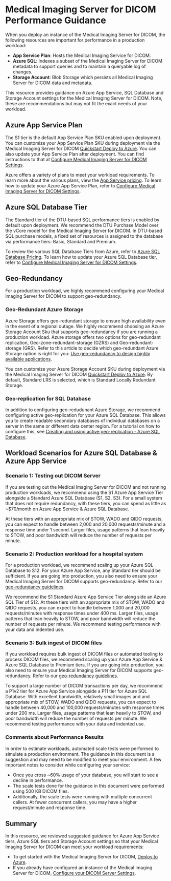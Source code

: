 # Medical Imaging Server for DICOM Performance Guidance

When you deploy an instance of the Medical Imaging Server for DICOM, the following resources are important for performance in a production workload:

- **App Service Plan**: Hosts the Medical Imaging Service for DICOM.
- **Azure SQL**: Indexes a subset of the Medical Imaging Server for DICOM metadata to support queries and to maintain a queryable log of changes.
- **Storage Account**: Blob Storage which persists all Medical Imaging Server for DICOM data and metadata.

This resource provides guidance on Azure App Service, SQL Database and Storage Account settings for the Medical Imaging Server for DICOM. Note, these are recommendations but may not fit the exact needs of your workload.

## Azure App Service Plan

The S1 tier is the default App Service Plan SKU enabled upon deployment. You can customize your App Service Plan SKU during deployment via the Medical Imaging Server for DICOM [Quickstart Deploy to Azure](../quickstarts/deploy-via-azure.md). You can also update your App Service Plan after deployment. You can find instructions to that at [Configure Medical Imaging Server for DICOM Settings](../how-to-guides/configure-dicom-server-settings.md).

Azure offers a variety of plans to meet your workload requirements. To learn more about the various plans, view the [App Service pricing](https://azure.microsoft.com/pricing/details/app-service/windows/). To learn how to update your Azure App Service Plan, refer to [Configure Medical Imaging Server for DICOM Settings](../how-to-guides/configure-dicom-server-settings.md).

## Azure SQL Database Tier

The Standard tier of the DTU-based SQL performance tiers is enabled by default upon deployment. We recommend the DTU Purchase Model over the vCore model for the Medical Imaging Server for DICOM. In DTU-based SQL purchase models, a fixed set of resources is assigned to the database via performance tiers: Basic, Standard and Premium.

To review the various SQL Database Tiers from Azure, refer to [Azure SQL Database Pricing](https://azure.microsoft.com/pricing/details/sql-database/single/). To learn how to update your Azure SQL Database tier, refer to [Configure Medical Imaging Server for DICOM Settings](../how-to-guides/configure-dicom-server-settings.md).

## Geo-Redundancy

For a production workload, we highly recommend configuring your Medical Imaging Server for DICOM to support geo-redundancy.

### Geo-Redundant Azure Storage

Azure Storage offers geo-redundant storage to ensure high availability even in the event of a regional outage. We highly recommend choosing an Azure Storage Account Sku that supports geo-redundancy if you are running a production workload. Azure storage offers two options for geo-redundant replication, Geo-zone-redundant-storage (GZRS) and Geo-redundant-storage (GRS). Refer to this article to decide which geo-redundant Azure Storage option is right for you: [Use geo-redundancy to design highly available applications](https://docs.microsoft.com/en-us/azure/storage/common/geo-redundant-design).

You can customize your Azure Storage Account SKU during deployment via the Medical Imaging Server for DICOM [Quickstart Deploy to Azure](../quickstarts/deploy-via-azure.md). By default, Standard LRS is selected, which is Standard Locally Redundant Storage.

### Geo-replication for SQL Database

In addition to configuring geo-redudunant Azure Storage, we recommend configuring active geo-replication for your Azure SQL Database. This allows you to create readable secondary databases of individual databases on a server in the same or different data center region. For a tutorial on how to configure this, see [Creating and using active geo-replication - Azure SQL Database](https://docs.microsoft.com/azure/azure-sql/database/active-geo-replication-overview).

## Workload Scenarios for Azure SQL Database & Azure App Service

### Scenario 1: Testing out DICOM Server

If you are testing out the Medical Imaging Server for DICOM and not running production workloads, we recommend using the S1 Azure App Service Tier alongside a Standard Azure SQL Database (S1, S2, S3). For a small system that does not require redundancy, with these tiers, you can spend as little as ~$70/month on Azure App Service & Azure SQL Database.

At these tiers with an appropriate mix of STOW, WADO and QIDO requests, you can expect to handle between 2,000 and 20,000 requests/minute and a response time under 1 second. Larger files, usage patterns that lean heavily to STOW, and poor bandwidth will reduce the number of requests per minute. 

### Scenario 2: Production workload for a hospital system

For a production workload, we recommend scaling up your Azure SQL Database to S12. For your Azure App Service, any Standard tier should be sufficient. If you are going into production, you also need to ensure your Medical Imaging Server for DICOM supports geo-redundancy. Refer to our [geo-redundancy guidelines](##Geo-Redundancy).

We recommend the S1 Standard Azure App Service Tier along side an Azure SQL Tier of S12. At these tiers with an appropriate mix of STOW, WADO and QIDO requests, you can expect to handle between 1,000 and 20,000 requests/minutes with response times under 400 ms. Larger files, usage patterns that lean heavily to STOW, and poor bandwidth will reduce the number of requests per minute. We recommend testing performance with your data and indented use.

### Scenario 3: Bulk ingest of DICOM files

If you workload requires bulk ingest of DICOM files or automated tooling to process DICOM files, we recommend scaling up your Azure App Service & Azure SQL Database to Premium tiers. If you are going into production, you also need to ensure your Medical Imaging Server for DICOM supports geo-redundancy. Refer to our [geo-redundancy guidelines](##Geo-Redundancy).

To support a large number of DICOM transactions per day, we recommend a P1v2 tier for Azure App Service alongside a P11 tier for Azure SQL Database. With excellent bandwidth, relatively small images and and appropriate mix of STOW, WADO and QIDO requests, you can expect to handle between 40,000 and 100,000 requests/minutes with response times under 200 ms. Larger files, usage patterns that lean heavily to STOW, and poor bandwidth will reduce the number of requests per minute. We recommend testing performance with your data and indented use.

### Comments about Performance Results

In order to estimate workloads, automated scale tests were performed to simulate a production environment. The guidance in this document is a suggestion and may need to be modified to meet your environment. A few important notes to consider while configuring your service:

- Once you cross ~60% usage of your database, you will start to see a decline in performance.
- The scale tests done for the guidance in this document were performed using 500 KB DICOM files.
- Additionally, the scale tests were running with multiple concurrent callers. At fewer concurrent callers, you may have a higher request/minute and response time.

## Summary

In this resource, we reviewed suggested guidance for Azure App Service tiers, Azure SQL tiers and Storage Account settings so that your Medical Imaging Server for DICOM can meet your  workload requirements:

- To get started with the Medical Imaging Server for DICOM, [Deploy to Azure](../quickstarts/deploy-via-azure.md).
- If you already have configured an instance of the Medical Imaging Server for DICOM, [Configure your DICOM Server Settings](../how-to-guides/configure-dicom-server-settings.md).
